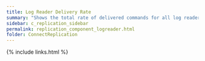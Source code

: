 ```yaml
---
title: Log Reader Delivery Rate
summary: "Shows the total rate of delivered commands for all log reader agents."
sidebar: c_replication_sidebar
permalink: replication_component_logreader.html
folder: ConnectReplication
---
```



{% include links.html %}
